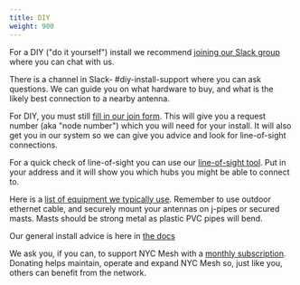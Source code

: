 ```yaml
---
title: DIY
weight: 900
---
```


For a DIY ("do it yourself") install we recommend [joining our Slack group](https://slack.nycmesh.net/) where you can chat with us.

There is a channel in Slack- #diy-install-support where you can ask questions. We can guide you on what hardware to buy, and what is the likely best connection to a nearby antenna.

For DIY, you must still [fill in our join form](https://nycmesh.net/join). This will give you a request number (aka "node number") which you will need for your install. It will also get you in our system so we can give you advice and look for line-of-sight connections.

For a quick check of line-of-sight you can use our [line-of-sight tool](https://los.nycmesh.net). Put in your address and it will show you which hubs you might be able to connect to. 

Here is a [list of equipment we typically use](../installs/equipment/). Remember to use outdoor ethernet cable, and securely mount your antennas on j-pipes or secured masts. Masts should be strong metal as plastic PVC pipes will bend.

Our general install advice is here in [the docs](../installs/)

We ask you, if you can, to support NYC Mesh with a [monthly subscription](https://nycmesh.net/donate). Donating helps maintain, operate and expand NYC Mesh so, just like you, others can benefit from the network.
